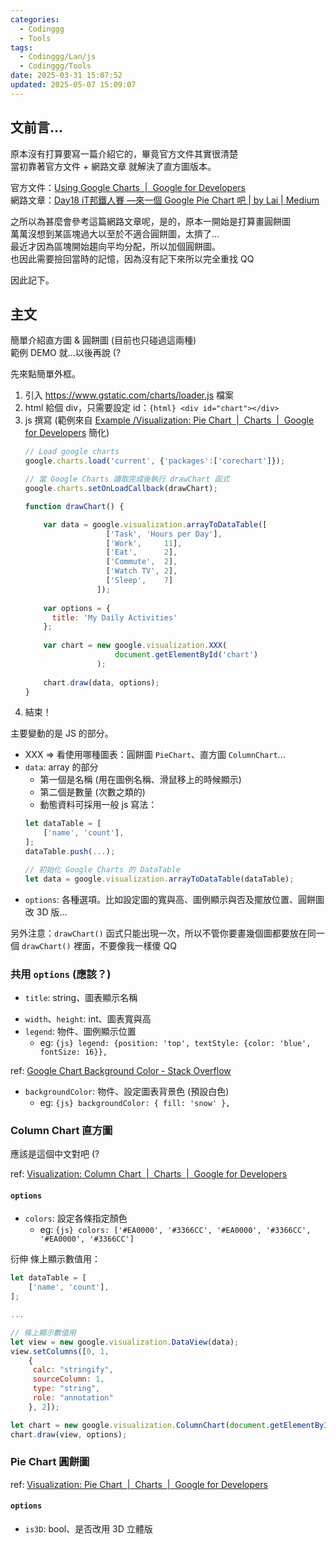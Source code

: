 ```yaml
---
categories:
  - Codinggg
  - Tools
tags:
  - Codinggg/Lan/js
  - Codinggg/Tools
date: 2025-03-31 15:07:52
updated: 2025-05-07 15:09:07
---
```

## 文前言...

原本沒有打算要寫一篇介紹它的，畢竟官方文件其實很清楚  
當初靠著官方文件 + 網路文章 就解決了直方圖版本。

官方文件：[Using Google Charts  |  Google for Developers](https://developers.google.com/chart/interactive/docs)  
網路文章：[Day18 iT邦鐵人賽 —來一個 Google Pie Chart 吧 | by Lai | Medium](https://medium.com/@lai0706/day18-it%E9%82%A6%E9%90%B5%E4%BA%BA%E8%B3%BD-%E4%BE%86%E4%B8%80%E5%80%8B-google-pie-chart-%E5%90%A7-bdca9690655c)

之所以為甚麼會參考這篇網路文章呢，是的，原本一開始是打算畫圓餅圖  
萬萬沒想到某區塊過大以至於不適合圓餅圖，太擠了...  
最近才因為區塊開始趨向平均分配，所以加個圓餅圖。  
也因此需要撿回當時的記憶，因為沒有記下來所以完全重找 QQ

因此記下。

<!-- more -->

## 主文

簡單介紹直方圖 & 圓餅圖 (目前也只碰過這兩種)  
範例 DEMO 就...以後再說 (?

先來點簡單外框。

1. 引入 https://www.gstatic.com/charts/loader.js 檔案
2. html 給個 div，只需要設定 id：`{html} <div id="chart"></div>`
3. js 撰寫 (範例來自 [Example /Visualization: Pie Chart  |  Charts  |  Google for Developers](https://developers.google.com/chart/interactive/docs/gallery/piechart#example) 簡化)
	```js
	// Load google charts
	google.charts.load('current', {'packages':['corechart']});
	
	// 當 Google Charts 讀取完成後執行 drawChart 函式
	google.charts.setOnLoadCallback(drawChart);
	
	function drawChart() {
	
		var data = google.visualization.arrayToDataTable([
					  ['Task', 'Hours per Day'],
					  ['Work',     11],
					  ['Eat',      2],
					  ['Commute',  2],
					  ['Watch TV', 2],
					  ['Sleep',    7]
					]);
		
		var options = {
		  title: 'My Daily Activities'
		};
		
		var chart = new google.visualization.XXX(
						document.getElementById('chart')
					);
		
		chart.draw(data, options);
	}
	```
4. 結束！

主要變動的是 JS 的部分。

- XXX => 看使用哪種圖表：圓餅圖 `PieChart`、直方圖 `ColumnChart`...
- `data`: array 的部分
	- 第一個是名稱 (用在圖例名稱、滑鼠移上的時候顯示)
	- 第二個是數量 (次數之類的)
	- 動態資料可採用一般 js 寫法：
	```js
	let dataTable = [
		['name', 'count'],
	];
	dataTable.push(...);
	
	// 初始化 Google Charts 的 DataTable
	let data = google.visualization.arrayToDataTable(dataTable);
	```
- `options`: 各種選項。比如設定圖的寬與高、圖例顯示與否及擺放位置、圓餅圖改 3D 版...

另外注意：`drawChart()` 函式只能出現一次，所以不管你要畫幾個圖都要放在同一個 `drawChart()` 裡面，不要像我一樣傻 QQ

### 共用 `options` (應該？)

- `title`: string、圖表顯示名稱
* `width`、`height`: int、圖表寬與高
* `legend`: 物件、圖例顯示位置
	* eg: `{js} legend: {position: 'top', textStyle: {color: 'blue', fontSize: 16}},`

ref: [Google Chart Background Color - Stack Overflow](https://stackoverflow.com/questions/8808100/google-chart-background-color)

* `backgroundColor`: 物件、設定圖表背景色 (預設白色)
	* eg: `{js} backgroundColor: { fill: 'snow' },`

### Column Chart 直方圖

應該是這個中文對吧 (?

ref: [Visualization: Column Chart  |  Charts  |  Google for Developers](https://developers.google.com/chart/interactive/docs/gallery/columnchart)

#### `options`

* `colors`: 設定各條指定顏色
	* eg: `{js} colors: ['#EA0000', '#3366CC', '#EA0000', '#3366CC', '#EA0000', '#3366CC']`

衍伸 條上顯示數值用：

```js
let dataTable = [
    ['name', 'count'],
];

...

// 條上顯示數值用
let view = new google.visualization.DataView(data);
view.setColumns([0, 1,
	{
	 calc: "stringify",
	 sourceColumn: 1,
	 type: "string",
	 role: "annotation"
	}, 2]);

let chart = new google.visualization.ColumnChart(document.getElementById('chart'));
chart.draw(view, options);
```


### Pie Chart 圓餅圖

ref: [Visualization: Pie Chart  |  Charts  |  Google for Developers](https://developers.google.com/chart/interactive/docs/gallery/piechart)

#### `options`

* `is3D`: bool、是否改用 3D 立體版